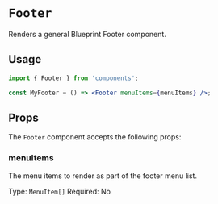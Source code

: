 # `Footer`

Renders a general Blueprint Footer component.

## Usage

```jsx
import { Footer } from 'components';

const MyFooter = () => <Footer menuItems={menuItems} />;
```

## Props

The `Footer` component accepts the following props:

### menuItems

The menu items to render as part of the footer menu list.

Type: `MenuItem[]`
Required: No
